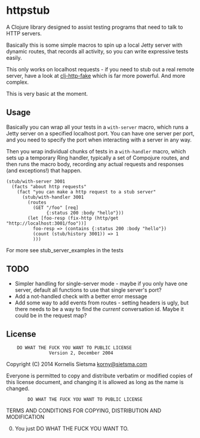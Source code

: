 # httpstub

A Clojure library designed to assist testing programs that need to talk to HTTP servers.

Basically this is some simple macros to spin up a local Jetty server with dynamic routes, that records all activity, so you can
write expressive tests easily.

This only works on localhost requests - if you need to stub out a real remote server, have a look at [clj-http-fake](https://github.com/myfreeweb/clj-http-fake) which is far more powerful.  And more complex.

This is very basic at the moment.

## Usage

Basically you can wrap all your tests in a `with-server` macro, which runs a Jetty server on a specified localhost port.  You can have one server per port, and you need to specify the port when interacting with a server in any way.

Then you wrap individual chunks of tests in a `with-handler` macro, which sets up a temporary Ring handler, typically a set of
Compojure routes, and then runs the macro body, recording any actual requests and responses (and exceptions!) that happen.

~~~
(stub/with-server 3001
  (facts "about http requests"
    (fact "you can make a http request to a stub server"
      (stub/with-handler 3001
        (routes
          (GET "/foo" [req]
               {:status 200 :body "hello"}))
        (let [foo-resp (fix-http (http/get "http://localhost:3001/foo"))]
          foo-resp => (contains {:status 200 :body "hello"})
          (count (stub/history 3001)) => 1
          )))
~~~

For more see stub_server_examples in the tests

## TODO

* Simpler handling for single-server mode - maybe if you only have one server, default all functions to use that single server's port?
* Add a not-handled check with a better error message
* Add some way to add events from routes - setting headers is ugly, but there needs to be a way to find the _current_ conversation id. Maybe it could be in the request map?

## License

        DO WHAT THE FUCK YOU WANT TO PUBLIC LICENSE
                    Version 2, December 2004

 Copyright (C) 2014 Kornelis Sietsma <korny@sietsma.com>

 Everyone is permitted to copy and distribute verbatim or modified
 copies of this license document, and changing it is allowed as long
 as the name is changed.

            DO WHAT THE FUCK YOU WANT TO PUBLIC LICENSE
   TERMS AND CONDITIONS FOR COPYING, DISTRIBUTION AND MODIFICATION

  0. You just DO WHAT THE FUCK YOU WANT TO.
